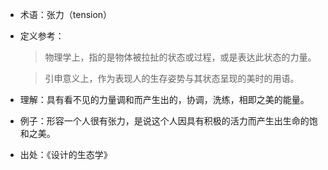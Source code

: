 + 术语：张力（tension）
+ 定义参考：

  > 物理学上，指的是物体被拉扯的状态或过程，或是表达此状态的力量。
  
  > 引申意义上，作为表现人的生存姿势与其状态呈现的美时的用语。
  
+ 理解：具有看不见的力量调和而产生出的，协调，洗练，相即之美的能量。
+ 例子：形容一个人很有张力，是说这个人因具有积极的活力而产生出生命的饱和之美。
+ 出处：《设计的生态学》
